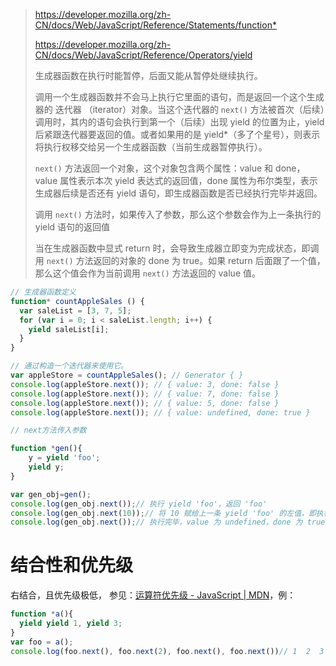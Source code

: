 > <https://developer.mozilla.org/zh-CN/docs/Web/JavaScript/Reference/Statements/function*>
>
> <https://developer.mozilla.org/zh-CN/docs/Web/JavaScript/Reference/Operators/yield>
>
> 生成器函数在执行时能暂停，后面又能从暂停处继续执行。
>
> 调用一个生成器函数并不会马上执行它里面的语句，而是返回一个这个生成器的 迭代器 （iterator）对象。当这个迭代器的 `next()` 方法被首次（后续）调用时，其内的语句会执行到第一个（后续）出现 yield 的位置为止，yield 后紧跟迭代器要返回的值。或者如果用的是 yield\*（多了个星号），则表示将执行权移交给另一个生成器函数（当前生成器暂停执行）。
>
> `next()` 方法返回一个对象，这个对象包含两个属性：value 和 done，value 属性表示本次 yield 表达式的返回值，done 属性为布尔类型，表示生成器后续是否还有 yield 语句，即生成器函数是否已经执行完毕并返回。
>
> 调用 `next()` 方法时，如果传入了参数，那么这个参数会作为上一条执行的  yield 语句的返回值
>
> 当在生成器函数中显式 return 时，会导致生成器立即变为完成状态，即调用 `next()` 方法返回的对象的 done 为 true。如果 return 后面跟了一个值，那么这个值会作为当前调用 `next()` 方法返回的 value 值。

```javascript
// 生成器函数定义
function* countAppleSales () {
  var saleList = [3, 7, 5];
  for (var i = 0; i < saleList.length; i++) {
    yield saleList[i];
  }
}

// 通过构造一个迭代器来使用它。
var appleStore = countAppleSales(); // Generator { }
console.log(appleStore.next()); // { value: 3, done: false }
console.log(appleStore.next()); // { value: 7, done: false }
console.log(appleStore.next()); // { value: 5, done: false }
console.log(appleStore.next()); // { value: undefined, done: true }

// next方法传入参数

function *gen(){
    y = yield 'foo';
    yield y;
}

var gen_obj=gen();
console.log(gen_obj.next());// 执行 yield 'foo'，返回 'foo'
console.log(gen_obj.next(10));// 将 10 赋给上一条 yield 'foo' 的左值，即执行 y=10，返回 10
console.log(gen_obj.next());// 执行完毕，value 为 undefined，done 为 true
```

# 结合性和优先级

右结合，且优先级极低， 参见：[运算符优先级 - JavaScript | MDN](https://developer.mozilla.org/zh-CN/docs/Web/JavaScript/Reference/Operators/Operator_Precedence)，例：

```javascript
function *a(){
  yield yield 1, yield 3;
}
var foo = a();
console.log(foo.next(), foo.next(2), foo.next(), foo.next())// 1  2  3 undefined
```
